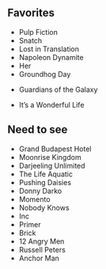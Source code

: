 ## Favorites

- Pulp Fiction
- Snatch
- Lost in Translation
- Napoleon Dynamite
- Her
- Groundhog Day
* Guardians of the Galaxy
- It’s a Wonderful Life

## Need to see

- Grand Budapest Hotel
- Moonrise Kingdom
- Darjeeling Unlimited
- The Life Aquatic
- Pushing Daisies
- Donny Darko
- Momento
- Nobody Knows
- Inc
- Primer
- Brick
- 12 Angry Men
- Russell Peters
- Anchor Man
